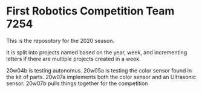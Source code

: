 # First Robotics Competition Team 7254
This is the reposotory for the 2020 season.

It is split into projects named based on the year, week, and incrementing letters if there are multiple projects created in a week.

20w04b is testing autonomus. 20w05a is testing the color sensor found in the kit of parts. 20w07a implements both the color sensor and an Ultrasonic sensor. 20w07b pulls things together for the competition
